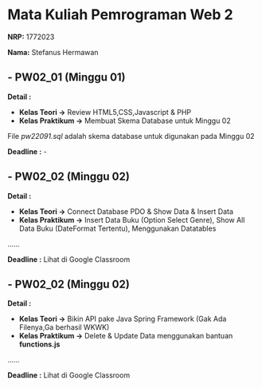 # Mata Kuliah Pemrograman Web 2

**NRP:** 1772023 

**Nama:** Stefanus Hermawan


## - PW02_01 (Minggu 01)

**Detail :** 
- **Kelas Teori ->** Review HTML5,CSS,Javascript & PHP
- **Kelas Praktikum ->** Membuat Skema Database untuk Minggu 02

File  _pw22091.sql_ adalah skema database untuk digunakan pada Minggu 02

**Deadline :** -

## - PW02_02 (Minggu 02)

**Detail :** 
- **Kelas Teori ->** Connect Database PDO & Show Data & Insert Data
- **Kelas Praktikum ->** Insert Data Buku (Option Select Genre), Show All Data Buku (DateFormat Tertentu), Menggunakan Datatables

......

**Deadline :** Lihat di Google Classroom


## - PW02_02 (Minggu 02)

**Detail :** 
- **Kelas Teori ->** Bikin API pake Java Spring Framework (Gak Ada Filenya,Ga berhasil WKWK)
- **Kelas Praktikum ->** Delete & Update Data menggunakan bantuan __functions.js__

......

**Deadline :** Lihat di Google Classroom